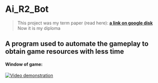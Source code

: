 # Ai_R2_Bot

>This project was my term paper (read here):
**[a link on google disk](https://drive.google.com/drive/folders/14WRtk8WBhtnuTLLVf_2mkZNk5lX2AbS5?usp=sharing)**
>Now it is my diploma

## A program used to automate the gameplay to obtain game resources with less time

#### Window of game:
[![Video demonstration](https://img.youtube.com/vi/xeejWRi8t00/0.jpg)](https://www.youtube.com/watch?v=xeejWRi8t00)
